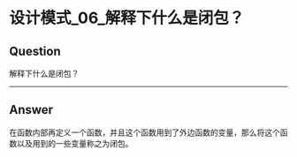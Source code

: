 # 设计模式_06_解释下什么是闭包？


## Question
解释下什么是闭包？

----

## Answer
在函数内部再定义一个函数，并且这个函数用到了外边函数的变量，那么将这个函数以及用到的一些变量称之为闭包。
